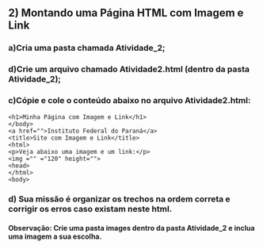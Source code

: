 ## 2) Montando uma Página HTML com Imagem e Link
### a)Cria uma pasta chamada Atividade_2;
### d)Crie um arquivo chamado Atividade2.html (dentro da pasta Atividade_2);
### c)Cópie e cole o conteúdo abaixo no arquivo Atividade2.html:
```
<h1>Minha Página com Imagem e Link</h1>
</body>
<a href="">Instituto Federal do Paraná</a>
<title>Site com Imagem e Link</title>
<html>
<p>Veja abaixo uma imagem e um link:</p>
<img ="" ="120" height="">
<head>
</html>
<body>
```
### d) Sua missão é organizar os trechos na ordem correta e corrigir os erros caso existam neste html.


#### Observação: Crie uma pasta images dentro da pasta Atividade_2 e inclua uma imagem a sua escolha.
